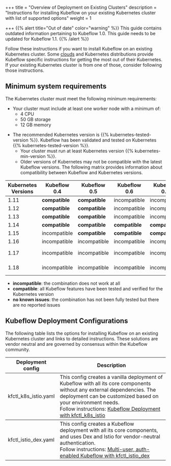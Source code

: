 +++
title = "Overview of Deployment on Existing Clusters"
description = "Instructions for installing Kubeflow on your existing Kubernetes cluster with list of supported options"
weight = 1
                    
+++
{{% alert title="Out of date" color="warning" %}}
This guide contains outdated information pertaining to Kubeflow 1.0. This guide
needs to be updated for Kubeflow 1.1.
{{% /alert %}}

Follow these instructions if you want to install Kubeflow on an existing Kubernetes
cluster. Some [clouds](/docs/started/cloud) and Kubernetes distributions provide
Kubeflow specific instructions for getting the most out of their Kubernetes. If your
existing Kubernetes cluster is from one of those, consider following those instructions.

## Minimum system requirements

The Kubernetes cluster must meet the following minimum requirements:

- Your cluster must include at least one worker node with a minimum of:
  - 4 CPU
  - 50 GB storage
  - 12 GB memory

* The recommended Kubernetes version is {{% kubernetes-tested-version %}}.
  Kubeflow has been validated and tested on Kubernetes
  {{% kubernetes-tested-version %}}.
  - Your cluster must run at least Kubernetes version
    {{% kubernetes-min-version %}}.
  - Older versions of Kubernetes may not be compatible with the latest Kubeflow versions. The following matrix
    provides information about compatibility between Kubeflow and Kubernetes versions.

<div class="table-responsive">
  <table class="table table-bordered">
    <thead class="thead-light">
      <tr>
        <th>Kubernetes Versions</th>
        <th>Kubeflow 0.4</th>
        <th>Kubeflow 0.5</th>
        <th>Kubeflow 0.6</th>
        <th>Kubeflow 0.7</th>
        <th>Kubeflow 1.0</th>
      </tr>
    </thead>
    <tbody>
      <tr>
        <td>1.11</td>
        <td><b>compatible</b></td>
        <td><b>compatible</b></td>
        <td>incompatible</td>
        <td>incompatible</td>
        <td>incompatible</td>
      </tr>
      <tr>
        <td>1.12</td>
        <td><b>compatible</b></td>
        <td><b>compatible</b></td>
        <td>incompatible</td>
        <td>incompatible</td>
        <td>incompatible</td>
      </tr>
      <tr>
        <td>1.13</td>
        <td><b>compatible</b></td>
        <td><b>compatible</b></td>
        <td>incompatible</td>
        <td>incompatible</td>
        <td>incompatible</td>
      </tr>
      <tr>
        <td>1.14</td>
        <td><b>compatible</b></td>
        <td><b>compatible</b></td>
        <td><b>compatible</b></td>
        <td><b>compatible</b></td>
        <td><b>compatible</b></td>
      </tr>
      <tr>
        <td>1.15</td>
        <td>incompatible</td>
        <td><b>compatible</b></td>
        <td><b>compatible</b></td>
        <td><b>compatible</b></td>
        <td><b>compatible</b></td>
      </tr>
      <tr>
        <td>1.16</td>
        <td>incompatible</td>
        <td>incompatible</td>
        <td>incompatible</td>
        <td>incompatible</td>
        <td><b>compatible</b></td>
      </tr>
      <tr>
        <td>1.17</td>
        <td>incompatible</td>
        <td>incompatible</td>
        <td>incompatible</td>
        <td>incompatible</td>
        <td><b>no known issues</b></td>
      </tr>
      <tr>
        <td>1.18</td>
        <td>incompatible</td>
        <td>incompatible</td>
        <td>incompatible</td>
        <td>incompatible</td>
        <td><b>no known issues</b></td>
      </tr>
    </tbody>
  </table>
</div>

- **incompatible**: the combination does not work at all
- **compatible**: all Kubeflow features have been tested and verified for the
  Kubernetes version
- **no known issues**: the combination has not been fully tested but there are
  no reported issues

## Kubeflow Deployment Configurations

The following table lists the options for installing Kubeflow on an existing Kubernetes
cluster and links to detailed instructions. These solutions are vendor neutral and are
governed by consensus within the Kubeflow community.

<div class="table-responsive">
  <table class="table table-bordered">
    <thead class="thead-light">
      <tr>
        <th>Deployment config</th>
        <th>Description</th>
      </tr>
    </thead>
    <tbody>
      <tr>
        <td>kfctl_k8s_istio.yaml</td>
        <td> This config creates a vanilla deployment of Kubeflow with all its core components without any external dependencies. The deployment can be customized based on your environment needs. <br />Follow instructions: <a href="/docs/started/k8s/kfctl-k8s-istio/">Kubeflow Deployment with kfctl_k8s_istio</a></td>
      </tr>
    </tbody>
    <tbody>
      <tr>
        <td>kfctl_istio_dex.yaml</td>
        <td> This config creates a Kubeflow deployment with all its core components, and uses Dex and Istio for vendor-neutral authentication. <br />Follow instructions: <a href="/docs/started/k8s/kfctl-istio-dex/">Multi-user, auth-enabled Kubeflow with kfctl_istio_dex</a></td>
      </tr>
    </tbody>
  </table>
</div>
